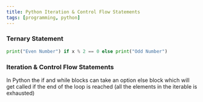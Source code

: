 ```yaml
---
title: Python Iteration & Control Flow Statements
tags: [programming, python]
---
```


### Ternary Statement

````python
print("Even Number") if x % 2 == 0 else print("Odd Number")
````

### Iteration & Control Flow Statements

In Python the if and while blocks can take an option else block which will get called if the end of the loop is reached (all the elements in the iterable is exhausted)